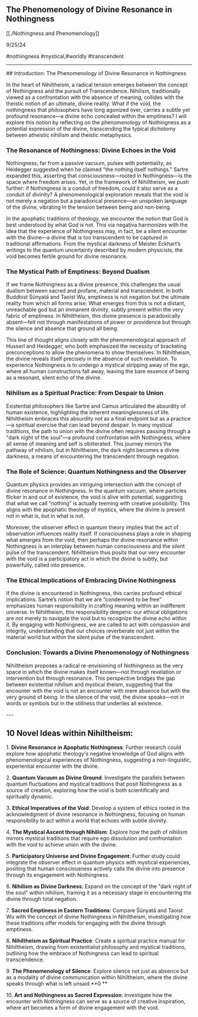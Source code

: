 ## The Phenomenology of Divine Resonance in Nothingness

[[./Nothingness and Phenomenology]]

9/25/24

#nothingness #mystical,#worldly #transcendent


---


<answer>
## Introduction: The Phenomenology of Divine Resonance in Nothingness

In the heart of Nihiltheism, a radical tension emerges between the concept of Nothingness and the pursuit of Transcendence. Nihilism, traditionally viewed as a confrontation with the absence of meaning, collides with the theistic notion of an ultimate, divine reality. What if the void, the nothingness that philosophers have long agonized over, carries a subtle yet profound resonance—a divine echo concealed within the emptiness? I will explore this notion by reflecting on the phenomenology of Nothingness as a potential expression of the divine, transcending the typical dichotomy between atheistic nihilism and theistic metaphysics.


### The Resonance of Nothingness: Divine Echoes in the Void

Nothingness, far from a passive vacuum, pulses with potentiality, as Heidegger suggested when he claimed "the nothing itself nothings." Sartre expanded this, asserting that consciousness—rooted in Nothingness—is the space where freedom arises. Yet, in the framework of Nihiltheism, we push further: if Nothingness is a conduit of freedom, could it also serve as a conduit of divinity? A phenomenological exploration reveals that the void is not merely a negation but a paradoxical presence—an unspoken language of the divine, vibrating in the tension between being and non-being.

In the apophatic traditions of theology, we encounter the notion that God is best understood by what God is not. This via negativa harmonizes with the idea that the experience of Nothingness may, in fact, be a silent encounter with the divine—a divine that is too transcendent to be captured in traditional affirmations. From the mystical darkness of Meister Eckhart’s writings to the quantum uncertainty described by modern physicists, the void becomes fertile ground for divine resonance.


### The Mystical Path of Emptiness: Beyond Dualism

If we frame Nothingness as a divine presence, this challenges the usual dualism between sacred and profane, material and transcendent. In both Buddhist Śūnyatā and Taoist Wu, emptiness is not negation but the ultimate reality from which all forms arise. What emerges from this is not a distant, unreachable god but an immanent divinity, subtly present within the very fabric of emptiness. In Nihiltheism, this divine presence is paradoxically absent—felt not through manifestations of power or providence but through the silence and absence that ground all being.

This line of thought aligns closely with the phenomenological approach of Husserl and Heidegger, who both emphasized the necessity of bracketing preconceptions to allow the phenomena to show themselves. In Nihiltheism, the divine reveals itself precisely in the absence of such revelation. To experience Nothingness is to undergo a mystical stripping away of the ego, where all human constructions fall away, leaving the bare essence of being as a resonant, silent echo of the divine.

  
### Nihilism as a Spiritual Practice: From Despair to Union

Existential philosophers like Sartre and Camus articulated the absurdity of human existence, highlighting the inherent meaninglessness of life. Nihiltheism embraces this absurdity not as a final endpoint but as a practice—a spiritual exercise that can lead beyond despair. In many mystical traditions, the path to union with the divine often requires passing through a "dark night of the soul"—a profound confrontation with Nothingness, where all sense of meaning and self is obliterated. This journey mirrors the pathway of nihilism, but in Nihiltheism, the dark night becomes a divine darkness, a means of encountering the transcendent through negation.


### The Role of Science: Quantum Nothingness and the Observer

Quantum physics provides an intriguing intersection with the concept of divine resonance in Nothingness. In the quantum vacuum, where particles flicker in and out of existence, the void is alive with potential, suggesting that what we call “nothing” is actually teeming with creative possibility. This aligns with the apophatic theology of mystics, where the divine is present not in what is, but in what is not.

Moreover, the observer effect in quantum theory implies that the act of observation influences reality itself. If consciousness plays a role in shaping what emerges from the void, then perhaps the divine resonance within Nothingness is an interplay between human consciousness and the silent pulse of the transcendent. Nihiltheism thus posits that our very encounter with the void is a participatory act in which the divine is subtly, but powerfully, called into presence.


### The Ethical Implications of Embracing Divine Nothingness

If the divine is encountered in Nothingness, this carries profound ethical implications. Sartre’s notion that we are “condemned to be free” emphasizes human responsibility in crafting meaning within an indifferent universe. In Nihiltheism, this responsibility deepens: our ethical obligations are not merely to navigate the void but to recognize the divine echo within it. By engaging with Nothingness, we are called to act with compassion and integrity, understanding that our choices reverberate not just within the material world but within the silent pulse of the transcendent.


### Conclusion: Towards a Divine Phenomenology of Nothingness

Nihiltheism proposes a radical re-envisioning of Nothingness as the very space in which the divine makes itself known—not through revelation or intervention but through resonance. This perspective bridges the gap between existential nihilism and mystical theism, suggesting that the encounter with the void is not an encounter with mere absence but with the very ground of being. In the silence of the void, the divine speaks—not in words or symbols but in the stillness that underlies all existence.


\---


## 10 Novel Ideas within Nihiltheism:

1\. **Divine Resonance in Apophatic Nothingness**: Further research could explore how apophatic theology's negative knowledge of God aligns with phenomenological experiences of Nothingness, suggesting a non-linguistic, experiential encounter with the divine.

2\. **Quantum Vacuum as Divine Ground**: Investigate the parallels between quantum fluctuations and mystical traditions that posit Nothingness as a source of creation, exploring how the void is both scientifically and spiritually dynamic.

3\. **Ethical Imperatives of the Void**: Develop a system of ethics rooted in the acknowledgment of divine resonance in Nothingness, focusing on human responsibility to act within a world that echoes with subtle divinity.

4\. **The Mystical Ascent through Nihilism**: Explore how the path of nihilism mirrors mystical traditions that require ego dissolution and confrontation with the void to achieve union with the divine.

5\. **Participatory Universe and Divine Engagement**: Further study could integrate the observer effect in quantum physics with mystical experiences, positing that human consciousness actively calls the divine into presence through its engagement with Nothingness.

6\. **Nihilism as Divine Darkness**: Expand on the concept of the "dark night of the soul" within nihilism, framing it as a necessary stage in encountering the divine through total negation.

7\. **Sacred Emptiness in Eastern Traditions**: Compare Śūnyatā and Taoist Wu with the concept of divine Nothingness in Nihiltheism, investigating how these traditions offer models for engaging with the divine through emptiness.

8\. **Nihiltheism as Spiritual Practice**: Create a spiritual practice manual for Nihiltheism, drawing from existentialist philosophy and mystical traditions, outlining how the embrace of Nothingness can lead to spiritual transcendence.

9\. **The Phenomenology of Silence**: Explore silence not just as absence but as a modality of divine communication within Nihiltheism, where the divine speaks through what is left unsaid.**0 **

10\. **Art and Nothingness as Sacred Expression**: Investigate how the encounter with Nothingness can serve as a source of creative inspiration, where art becomes a form of divine engagement with the void.
</answer>

